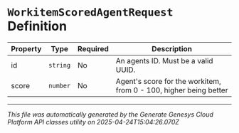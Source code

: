 # `WorkitemScoredAgentRequest` Definition

| Property | Type | Required | Description |
|----------|------|----------|-------------|
| id | `string` | No | An agents ID. Must be a valid UUID. |
| score | `number` | No | Agent's score for the workitem, from 0 - 100, higher being better |

---

*This file was automatically generated by the Generate Genesys Cloud Platform API classes utility on 2025-04-24T15:04:26.070Z*
